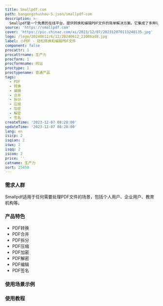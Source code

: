 ```yaml
---
title: Smallpdf.com
path: bangongzhushou-5.json/smallpdf-com
description: >-
  Smallpdf是一个免费的在线平台，提供转换和编辑PDF文件的简单解决方案。它集成了多种功能，包括PDF转换、合并、拆分、压缩、加密、解密、编辑、签名等。Smallpdf通过直观易用的界面和快速高效的处理速度，为用户提供了方便、快捷的PDF处理体验。
source: 'https://smallpdf.com'
cover: 'https://pic.chinaz.com/ai/2023/12/07/202312070113248135.jpg'
logo: /logo/20240612/6/12/20240612_21086ad8.jpg
label: 小PDF - 轻松转换和编辑PDF文件
component: false
procattr: 1
procattrname: 生产力
procform: 1
procformname: 网站
proctype: 1
proctypename: 普通产品
tags:
  - PDF
  - 转换
  - 编辑
  - 合并
  - 拆分
  - 压缩
  - 加密
  - 解密
  - 签名
createTime: '2023-12-07 08:28:00'
updateTime: '2023-12-07 08:28:00'
lang: en
isicp: 2
isqian: 2
iswx: 2
isqq: 2
iscom: 2
price: ''
catname: 生产力
sort: 25450
---
```




### 需求人群
Smallpdf适用于任何需要处理PDF文件的场景，包括个人用户、企业用户、教育机构等。

### 产品特色
- PDF转换
- PDF合并
- PDF拆分
- PDF压缩
- PDF加密
- PDF解密
- PDF编辑
- PDF签名

### 使用场景示例


### 使用教程


  
